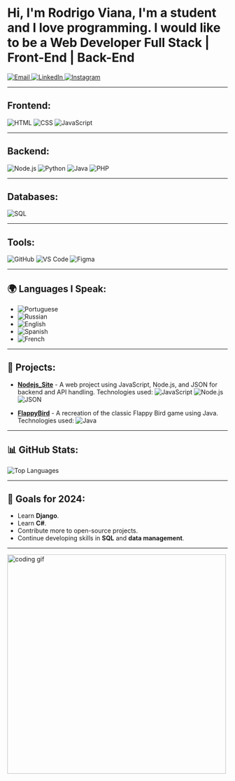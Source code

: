 # Hi, I'm Rodrigo Viana, I'm a student and I love programming. I would like to be a Web Developer Full Stack | Front-End | Back-End

<p align="left">
  <a href="mailto:a14548@oficina.pt">
    <img src="https://img.shields.io/badge/Email-D14836?style=for-the-badge&logo=gmail&logoColor=white" alt="Email" />
  </a>
  <a href="https://www.linkedin.com/in/rodrigo-viana-b770242a1/" target="_blank">
    <img src="https://img.shields.io/badge/LinkedIn-0A66C2?style=for-the-badge&logo=linkedin&logoColor=white" alt="LinkedIn" />
  </a>
  <a href="https://www.instagram.com/rpviana.me/" target="_blank">
    <img src="https://img.shields.io/badge/Instagram-E4405F?style=for-the-badge&logo=instagram&logoColor=white" alt="Instagram" />
  </a>
</p>

---

## Frontend:
<p>
  <img src="https://img.shields.io/badge/HTML5-E34F26?style=for-the-badge&logo=html5&logoColor=white" alt="HTML" />
  <img src="https://img.shields.io/badge/CSS3-1572B6?style=for-the-badge&logo=css3&logoColor=white" alt="CSS" />
  <img src="https://img.shields.io/badge/JavaScript-F7DF1E?style=for-the-badge&logo=javascript&logoColor=black" alt="JavaScript" />
</p>

---

## Backend:
<p>
  <img src="https://img.shields.io/badge/Node.js-43853D?style=for-the-badge&logo=nodedotjs&logoColor=white" alt="Node.js" />
  <img src="https://img.shields.io/badge/Python-3776AB?style=for-the-badge&logo=python&logoColor=white" alt="Python" />
  <img src="https://img.shields.io/badge/Java-007396?style=for-the-badge&logo=java&logoColor=white" alt="Java" />
  <img src="https://img.shields.io/badge/PHP-777BB4?style=for-the-badge&logo=php&logoColor=white" alt="PHP" />
</p>

---

## Databases:
<p>
  <img src="https://img.shields.io/badge/SQL-4479A1?style=for-the-badge&logo=sql&logoColor=white" alt="SQL" />
</p>

---

## Tools:
<p>
  <img src="https://img.shields.io/badge/GitHub-181717?style=for-the-badge&logo=github&logoColor=white" alt="GitHub" />
  <img src="https://img.shields.io/badge/Visual_Studio_Code-0078D4?style=for-the-badge&logo=visualstudiocode&logoColor=white" alt="VS Code" />
  <img src="https://img.shields.io/badge/Figma-F24E1E?style=for-the-badge&logo=figma&logoColor=white" alt="Figma" />
</p>

---

## 🌍 Languages I Speak:
- ![Portuguese](https://img.shields.io/badge/Portuguese-Native-3D8B3D?style=for-the-badge&logo=portuguese&logoColor=white)
- ![Russian](https://img.shields.io/badge/Russian-Basic-0077B5?style=for-the-badge&logo=russian&logoColor=white)
- ![English](https://img.shields.io/badge/English-Advanced-FF0000?style=for-the-badge&logo=english&logoColor=white)
- ![Spanish](https://img.shields.io/badge/Spanish-Intermediate-F7DF1E?style=for-the-badge&logo=spanish&logoColor=black)
- ![French](https://img.shields.io/badge/French-Basic-1DA1F2?style=for-the-badge&logo=french&logoColor=white)

---

## 🚀 Projects:
- [**Nodejs_Site**](https://github.com/rpviana/Nodejs_Site) - A web project using JavaScript, Node.js, and JSON for backend and API handling. Technologies used: ![JavaScript](https://img.shields.io/badge/JavaScript-F7DF1E?style=flat-square&logo=javascript&logoColor=black) ![Node.js](https://img.shields.io/badge/Node.js-43853D?style=flat-square&logo=nodedotjs&logoColor=white) ![JSON](https://img.shields.io/badge/JSON-000000?style=flat-square&logo=json&logoColor=white)
  
- [**FlappyBird**](https://github.com/rpviana/FlappyBird) - A recreation of the classic Flappy Bird game using Java. Technologies used: ![Java](https://img.shields.io/badge/Java-007396?style=flat-square&logo=java&logoColor=white)

---

## 📊 GitHub Stats:

![Top Languages](https://github-readme-stats.vercel.app/api/top-langs/?username=rpviana&layout=compact&theme=radical&hide=html,css)

---

## 🎯 Goals for 2024:
- Learn **Django**.
- Learn **C#**.
- Contribute more to open-source projects.
- Continue developing skills in **SQL** and **data management**.

---

<img src="https://c.tenor.com/xyz.gif" alt="coding gif" width="500"/>

